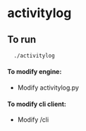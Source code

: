 # activitylog

## To run
```bash
  ./activitylog
```


#### To modify engine:
  - Modify activitylog.py
  
#### To modify cli client:
  - Modify /cli
